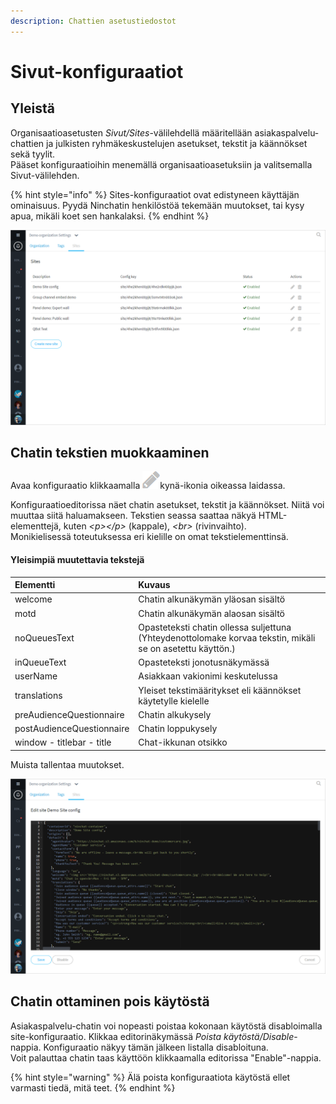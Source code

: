 ```yaml
---
description: Chattien asetustiedostot
---
```


# Sivut-konfiguraatiot

## Yleistä <a id="yleista"></a>

Organisaatioasetusten _Sivut/Sites_-välilehdellä määritellään asiakaspalvelu-chattien ja julkisten ryhmäkeskustelujen asetukset, tekstit ja käännökset sekä tyylit.  
Pääset konfiguraatioihin menemällä organisaatioasetuksiin ja valitsemalla Sivut-välilehden.

{% hint style="info" %}
Sites-konfiguraatiot ovat edistyneen käyttäjän ominaisuus. Pyydä Ninchatin henkilöstöä tekemään muutokset, tai kysy apua, mikäli koet sen hankalaksi.
{% endhint %}

![](../.gitbook/assets/organization-sites.png)

## Chatin tekstien muokkaaminen

Avaa konfiguraatio klikkaamalla ![](../.gitbook/assets/pen-edit-icon.png)kynä-ikonia oikeassa laidassa.

Konfiguraatioeditorissa näet chatin asetukset, tekstit ja käännökset. Niitä voi muuttaa siitä haluamakseen. Tekstien seassa saattaa näkyä HTML-elementtejä, kuten _&lt;p&gt;&lt;/p&gt;_ \(kappale\), _&lt;br&gt;_ \(rivinvaihto\).  
Monikielisessä toteutuksessa eri kielille on omat tekstielementtinsä.

#### Yleisimpiä muutettavia tekstejä

| Elementti | Kuvaus |
| :--- | :--- |
| welcome | Chatin alkunäkymän yläosan sisältö |
| motd | Chatin alkunäkymän alaosan sisältö |
| noQueuesText | Opasteteksti chatin ollessa suljettuna \(Yhteydenottolomake korvaa tekstin, mikäli se on asetettu käyttön.\) |
| inQueueText | Opasteteksti jonotusnäkymässä |
| userName | Asiakkaan vakionimi keskutelussa |
| translations | Yleiset tekstimääritykset eli käännökset käytetylle kielelle |
| preAudienceQuestionnaire | Chatin alkukysely |
| postAudienceQuestionnaire | Chatin loppukysely |
| window - titlebar - title | Chat-ikkunan otsikko |

Muista tallentaa muutokset.

![](../.gitbook/assets/organization-sites-1.png)

## Chatin ottaminen pois käytöstä <a id="chatin-ottaminen-pois-kaeytosta"></a>

Asiakaspalvelu-chatin voi nopeasti poistaa kokonaan käytöstä disabloimalla site-konfiguraatio. Klikkaa editorinäkymässä _Poista käytöstä/Disable_-nappia. Konfiguraatio näkyy tämän jälkeen listalla disabloituna.  
Voit palauttaa chatin taas käyttöön klikkaamalla editorissa "Enable"-nappia.

{% hint style="warning" %}
Älä poista konfiguraatiota käytöstä ellet varmasti tiedä, mitä teet.
{% endhint %}

